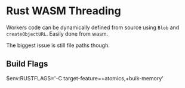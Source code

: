 # Rust WASM Threading

Workers code can be dynamically defined from source using `Blob` and `createObjectURL`. Easily done from wasm.

The biggest issue is still file paths though.

## Build Flags
$env:RUSTFLAGS='-C target-feature=+atomics,+bulk-memory'